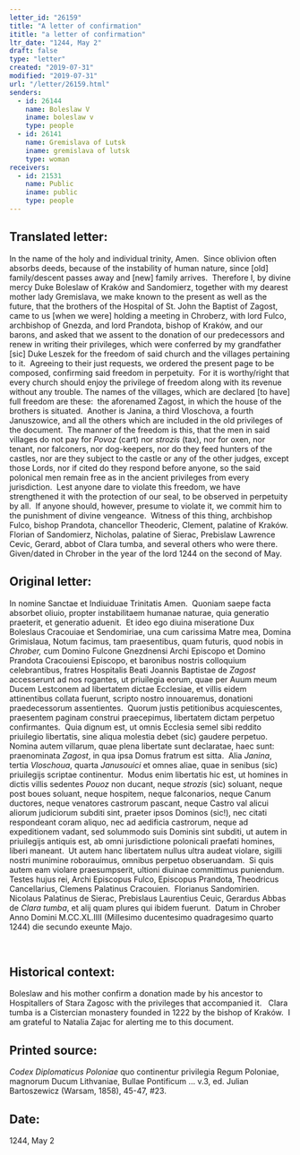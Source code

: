 ```yaml
---
letter_id: "26159"
title: "A letter of confirmation"
ititle: "a letter of confirmation"
ltr_date: "1244, May 2"
draft: false
type: "letter"
created: "2019-07-31"
modified: "2019-07-31"
url: "/letter/26159.html"
senders:
  - id: 26144
    name: Boleslaw V
    iname: boleslaw v
    type: people
  - id: 26141
    name: Gremislava of Lutsk
    iname: gremislava of lutsk
    type: woman
receivers:
  - id: 21531
    name: Public
    iname: public
    type: people
---
```

<h2> Translated letter:</h2><p>In the name of the holy and individual trinity, Amen.&nbsp; Since oblivion often absorbs deeds, because of the instability of human nature, since [old] family/descent passes away and [new] family arrives.&nbsp; Therefore I, by divine mercy Duke Boleslaw of Kraków and Sandomierz, together with my dearest mother lady Gremislava, we make known to the present as well as the future, that the brothers of the Hospital of St. John the Baptist of Zagost, came to us [when we were] holding a meeting in Chroberz, with lord Fulco, archbishop of Gnezda, and lord Prandota, bishop of Kraków, and our barons, and asked that we assent to the donation of our predecessors and renew in writing their privileges, which were conferred by my grandfather [sic] Duke Leszek for the freedom of said church and the villages pertaining to it.&nbsp; Agreeing to their just requests, we ordered the present page to be composed, confirming said freedom in perpetuity.&nbsp; For it is worthy/right that every church should enjoy the privilege of freedom along with its revenue without any trouble. The names of the villages, which are declared [to have] full freedom are these:&nbsp; the aforenamed Zagost, in which the house of the brothers is situated.&nbsp; Another is Janina, a third Vloschova, a fourth Januszowice, and all the others which are included in the old privileges of the document.&nbsp; The manner of the freedom is this, that the men in said villages do not pay for <i>Povoz </i>(cart) nor <i>strozis</i> (tax), nor for oxen, nor tenant, nor falconers, nor dog-keepers, nor do they feed hunters of the castles, nor are they subject to the castle or any of the other judges, except those Lords, nor if cited do they respond before anyone, so the said polonical men remain free as in the ancient privileges from every jurisdiction.&nbsp; Lest anyone dare to violate this freedom, we have strengthened it with the protection of our seal, to be observed in perpetuity by all.&nbsp; If anyone should, however, presume to violate it, we commit him to the punishment of divine vengeance.&nbsp; Witness of this thing, archbishop Fulco, bishop Prandota, chancellor Theoderic, Clement, palatine of Kraków.&nbsp; Florian of Sandomierz, Nicholas, palatine of Sierac, Prebislaw Lawrence Cevic, Gerard, abbot of Clara tumba, and several others who were there.&nbsp; Given/dated in Chrober in the year of the lord 1244 on the second of May.</p><h2 class="mt-4"> Original letter:</h2><p>In nomine Sanctae et Indiuiduae Trinitatis Amen.&nbsp; Quoniam saepe facta absorbet oliuio, propter instabilitaem humanae naturae, quia generatio praeterit, et generatio aduenit.&nbsp; Et ideo ego diuina miseratione Dux Boleslaus Cracouiae et Sendomiriae, una cum carissima Matre mea, Domina Grimislaua, Notum facimus, tam praesentibus, quam futuris, quod nobis in <i>Chrober,</i> cum Domino Fulcone Gnezdnensi Archi Episcopo et Domino Prandota Cracouiensi Episcopo, et baronibus nostris colloquium celebrantibus, fratres Hospitalis Beati Joannis Baptistae de <i>Zagost </i>accesserunt ad nos rogantes, ut priuilegia eorum, quae per Auum meum Ducem Lestconem ad libertatem dictae Ecclesiae, et villis eidem attinentibus collata fuerunt, scripto nostro innouaremus, donationi praedecessorum assentientes.&nbsp; Quorum justis petitionibus acquiescentes, praesentem paginam construi praecepimus, libertatem dictam perpetuo confirmantes.&nbsp; Quia dignum est, ut omnis Ecclesia semel sibi reddito priuilegio libertatis, sine aliqua molestia debet (sic) gaudere perpetuo.&nbsp; Nomina autem villarum, quae plena libertate sunt declaratae, haec sunt:&nbsp; praenominata <i>Zagost</i>, in qua ipsa Domus fratrum est sitta.&nbsp; Alia <i>Janina</i>, tertia <i>Vloschoua</i>, quarta <i>Janusouici</i> et omnes aliae, quae in senibus (sic) priuilegijs scriptae continentur.&nbsp; Modus enim libertatis hic est, ut homines in dictis villis sedentes <i>Pouoz </i>non ducant, neque <i>strozis</i> (sic) soluant, neque post boues soluant, neque hospitem, neque falconarios, neque Canum ductores, neque venatores castrorum pascant, neque Castro val alicui aliorum judiciorum subditi sint, praeter ipsos Dominos (sic!), nec citati respondeant coram aliquo, nec ad aedificia castrorum, neque ad expeditionem vadant, sed solummodo suis Dominis sint subditi, ut autem in priuilegijs antiquis est, ab omni jurisdictione polonicali praefati homines, liberi maneant.&nbsp; Ut autem hanc libertatem nullus ultra audeat violare, sigilli nostri munimine roborauimus, omnibus perpetuo obseruandam.&nbsp; Si quis autem eam violare praesumpserit, ultioni diuinae committimus puniendum.&nbsp; Testes hujus rei, Archi Episcopus Fulco, Episcopus Prandota, Theodricus Cancellarius, Clemens Palatinus Cracouien.&nbsp; Florianus Sandomirien.&nbsp; Nicolaus Palatinus de Sierac, Prebislaus Laurentius Ceuic, Gerardus Abbas de <i>Clara tumba</i>, et alij quam plures qui ibidem fuerunt.&nbsp; Datum in Chrober Anno Domini M.CC.XL.IIII (Millesimo ducentesimo quadragesimo quarto 1244) die secundo exeunte Majo.</p><p>&nbsp;</p><h2 class="mt-4"> Historical context:</h2><p>Boleslaw and his mother confirm a donation made by his ancestor to Hospitallers of&nbsp;Stara Zagosc with the privileges that accompanied it.&nbsp; &nbsp;Clara tumba is a Cistercian monastery founded in 1222 by the bishop of Kraków.&nbsp; I am grateful to Natalia Zajac for alerting me to this document.</p><h2 class="mt-4"> Printed source:</h2><p><em>Codex Diplomaticus Poloniae</em> quo continentur privilegia Regum Poloniae, magnorum Ducum Lithvaniae, Bullae Pontificum … v.3, ed. Julian Bartoszewicz (Warsam, 1858), 45-47, #23.&nbsp;&nbsp;</p><p></p><h2 class="mt-4"> Date:</h2>1244, May 2